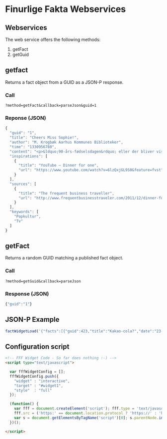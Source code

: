 # Finurlige Fakta Webservices

## Webservices
The web service offers the following methods:

1. getFact
2. getGuid

## getfact 
Returns a fact object from a GUID as a JSON-P response.

### Call
    ?method=getFact&callback=parseJson&guid=1

### Reponse (JSON)
```javascript
{
  "guid": "1",
  "title": "Cheers Miss Sophie!",
  "author": "M. Krogbæk Aarhus Kommunes Biblioteker",
  "time": "1330956780",
  "content": "<p>&ldquo;90-års-fødselsdagen&rdquo; eller der bliver vist hver nytårsaften i bl.a. Danmark og Tyskland, er den TV udsendelse i hele verden, der har været vist flest gange. Filmen hedder også&nbsp;&rdquo;Dinner for One&rdquo; og er fuldstændig ukendt i den engelsk talende verden.</p>\r\n",
  "inspirations": [
    {
      "title": "YouTube – Dinner for one",
      "url": "https://www.youtube.com/watch?v=6lzQxjGL9S0&feature=fvst"
    }
  ],
  "sources": [
    {
      "title": "The frequent business traveller",
      "url": "http://www.frequentbusinesstraveler.com/2011/12/dinner-for-one-the-same-procedure-as-every-year-on-new-year%E2%80%99s-eve/"
    }
  ],
  "keywords": [
    "Popkultur",
    "Tv"
  ]
}
```

## getFact
Returns a random GUID matching a published fact object.

### Call
    ?method=getGuid&callback=parseJson

### Response (JSON)
```javascript
{"guid":"1"}
```

## JSON-P Example
```javascript
factWidgetLoad('{"facts":[{"guid":423,"title":"Kakao-cola?","date":"23-03-2012T14:33:00Z+1000","author":"Kristensen,Jesper","content":"<p>Vidste du, at ordet 'karat' har vandret fra græsk til arabisk til spansk til resten af Europa, og undervejs har skiftet betydning&nbsp; fra 'lille horn' til 'johannesbrød(kerne)' til 'vægtenhed for guld og sølv' til 'positiv værdi'?</p>","source":{"uri":"http://finurligefakta.dk/&q=1234","text":"Link text"},"inspiration":{"uri":"","text":""},"keywords":["overtro","teatre"]}]}');
```

## Configuration script
```html
<!-- FFF Widget Code - So far does nothing :-) -->
<script type="text/javascript">

  var fffWidgetConfig = [];
  fffWidgetConfig.push({
    "widget" : "interactive",
    "target" : "#widget1",
    "style"  : "full"
  });

  (function() {
    var fff = document.createElement('script'); fff.type = 'text/javascript'; fff.async = true;
    fff.src = ('https:' == document.location.protocol ? 'https://' : 'http://') + 'service.finurligefakta.local/fff.widget.js';
    var s = document.getElementsByTagName('script')[0]; s.parentNode.insertBefore(fff, s);
  })();

</script>
```